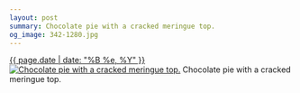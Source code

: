 ```yaml
---
layout: post
summary: Chocolate pie with a cracked meringue top.
og_image: 342-1280.jpg
---
```


<p>
  <time><a href="/342">{{ page.date | date: "%B %e, %Y" }}</a></time>
  <a href="/342"><img src="{{ site.assets_url }}/342-640.jpg" srcset="{{ site.assets_url }}/342-1280.jpg 1280w, {{ site.assets_url }}/342-960.jpg 960w, {{ site.assets_url }}/342-640.jpg 640w, {{ site.assets_url }}/342-320.jpg 320w" sizes="(min-width: 700px) 50vw, calc(100vw - 2rem)" alt="Chocolate pie with a cracked meringue top." /></a>
  <span>Chocolate pie with a cracked meringue top.</span>
</p>

